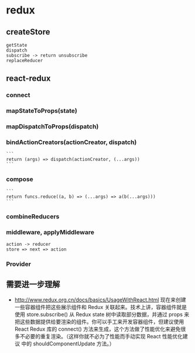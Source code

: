 # redux

## createStore

    getState
    dispatch
    subscribe -> return unsubscribe
    replaceReducer

## react-redux

### connect

### mapStateToProps(state)

### mapDispatchToProps(dispatch)

### bindActionCreators(actionCreator, dispatch)

    ```
    return (args) => dispatch(actionCreator, (...args))
    ```

### compose

    ```
    return funcs.reduce((a, b) => (...args) => a(b(...args)))
    ```

### combineReducers

### middleware, applyMiddleware

    action -> reducer
    store => next => action

### Provider

## 需要进一步理解

- http://www.redux.org.cn/docs/basics/UsageWithReact.html
  现在来创建一些容器组件把这些展示组件和 Redux 关联起来。技术上讲，容器组件就是使用 store.subscribe() 从 Redux state 树中读取部分数据，并通过 props 来把这些数据提供给要渲染的组件。你可以手工来开发容器组件，但建议使用 React Redux 库的 connect() 方法来生成，这个方法做了性能优化来避免很多不必要的重复渲染。（这样你就不必为了性能而手动实现 React 性能优化建议 中的 shouldComponentUpdate 方法。）

